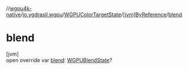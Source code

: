//[wgpu4k-native](../../../../index.md)/[io.ygdrasil.wgpu](../../index.md)/[WGPUColorTargetState](../index.md)/[[jvm]ByReference](index.md)/[blend](blend.md)

# blend

[jvm]\
open override var [blend](blend.md): [WGPUBlendState](../../-w-g-p-u-blend-state/index.md)?